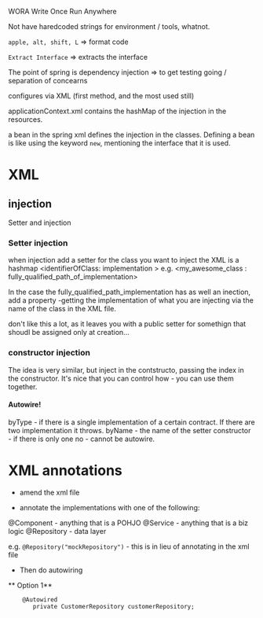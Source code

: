 WORA
Write Once Run Anywhere

Not have haredcoded strings for environment / tools, whatnot.



`apple, alt, shift, L` => format code


`Extract Interface` => extracts the interface


The point of spring is dependency injection => to get testing going / separation of concearns

configures via XML (first method, and the most used still)

applicationContext.xml contains the hashMap of the injection in the resources.

a bean in the spring xml defines the injection in the classes. Defining a bean is like using the keyword `new`, mentioning the interface that it is used.


# XML
## injection
Setter and injection

### Setter injection
when injection add a setter for the class you want to inject
the XML is a hashmap <identifierOfClass: implementation >
e.g. <my_awesome_class : fully_qualified_path_of_implementation>

In the case the fully_qualified_path_implementation has as well an inection, add a property  -getting the implementation of what you are injecting via the 
name of the class in the XML file.

don't like this a lot, as it leaves you with a public setter for somethign that shoudl be assigned only at creation...



### constructor injection

The idea is very similar, but inject in the contstructo, passing the index in the constructor. It's nice that you can control how - you can use them together.


#### Autowire!

byType - if there is a single implementation of a certain contract. If there are two implementation  it throws.
byName - the name of the setter
constructor - if there is only one 
no - cannot be autowire. 


# XML annotations


* amend the xml file

* annotate the implementations with one of the following:

@Component - anything that is a POHJO
@Service - anything that is a biz logic
@Repository - data layer

e.g. `@Repository("mockRepository")` - this is in lieu of annotating in the xml file

* Then do autowiring

** Option 1**

```    
    @Autowired
       private CustomerRepository customerRepository;
```



